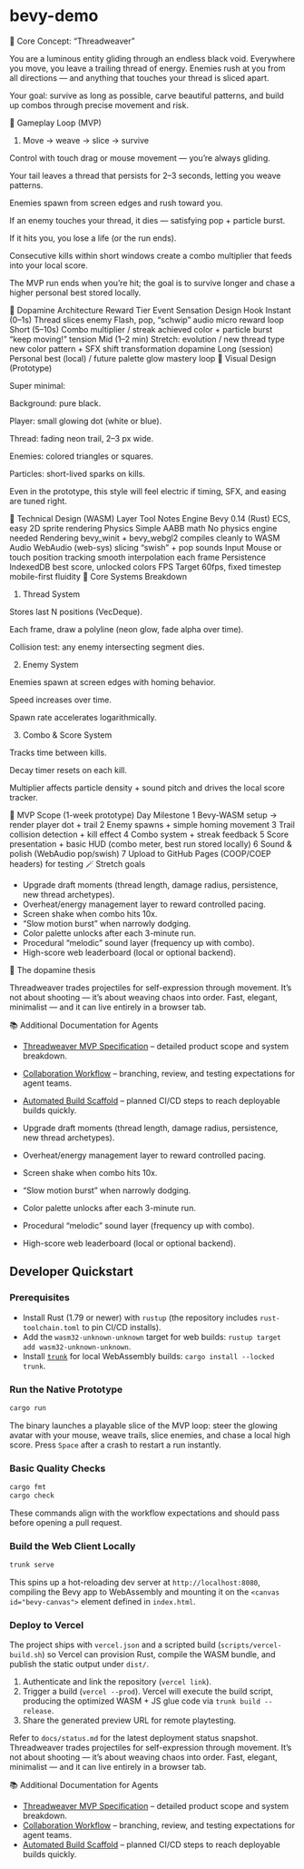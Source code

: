 # bevy-demo

🎯 Core Concept: “Threadweaver”

You are a luminous entity gliding through an endless black void.
Everywhere you move, you leave a trailing thread of energy.
Enemies rush at you from all directions — and anything that touches your thread is sliced apart.

Your goal: survive as long as possible, carve beautiful patterns, and build up combos through precise movement and risk.

🧩 Gameplay Loop (MVP)
1. Move → weave → slice → survive

Control with touch drag or mouse movement — you’re always gliding.

Your tail leaves a thread that persists for 2–3 seconds, letting you weave patterns.

Enemies spawn from screen edges and rush toward you.

If an enemy touches your thread, it dies — satisfying pop + particle burst.

If it hits you, you lose a life (or the run ends).

Consecutive kills within short windows create a combo multiplier that feeds into your local score.

The MVP run ends when you’re hit; the goal is to survive longer and chase a higher personal best stored locally.

🧠 Dopamine Architecture
Reward Tier	Event	Sensation	Design Hook
Instant (0–1s)	Thread slices enemy	Flash, pop, “schwip” audio	micro reward loop
Short (5–10s)	Combo multiplier / streak achieved	color + particle burst	“keep moving!” tension
Mid (1–2 min)	Stretch: evolution / new thread type	new color pattern + SFX shift	transformation dopamine
Long (session)	Personal best (local) / future palette glow	mastery loop
🎨 Visual Design (Prototype)

Super minimal:

Background: pure black.

Player: small glowing dot (white or blue).

Thread: fading neon trail, 2–3 px wide.

Enemies: colored triangles or squares.

Particles: short-lived sparks on kills.

Even in the prototype, this style will feel electric if timing, SFX, and easing are tuned right.

🧰 Technical Design (WASM)
Layer	Tool	Notes
Engine	Bevy 0.14 (Rust)	ECS, easy 2D sprite rendering
Physics	Simple AABB math	No physics engine needed
Rendering	bevy_winit + bevy_webgl2	compiles cleanly to WASM
Audio	WebAudio (web-sys)	slicing “swish” + pop sounds
Input	Mouse or touch position tracking	smooth interpolation each frame
Persistence	IndexedDB	best score, unlocked colors
FPS Target	60fps, fixed timestep	mobile-first fluidity
🧮 Core Systems Breakdown
1. Thread System

Stores last N positions (VecDeque).

Each frame, draw a polyline (neon glow, fade alpha over time).

Collision test: any enemy intersecting segment dies.

2. Enemy System

Enemies spawn at screen edges with homing behavior.

Speed increases over time.

Spawn rate accelerates logarithmically.

3. Combo & Score System

Tracks time between kills.

Decay timer resets on each kill.

Multiplier affects particle density + sound pitch and drives the local score tracker.

🧱 MVP Scope (1-week prototype)
Day	Milestone
1	Bevy-WASM setup → render player dot + trail
2	Enemy spawns + simple homing movement
3	Trail collision detection + kill effect
4	Combo system + streak feedback
5	Score presentation + basic HUD (combo meter, best run stored locally)
6	Sound & polish (WebAudio pop/swish)
7	Upload to GitHub Pages (COOP/COEP headers) for testing
🪄 Stretch goals

- Upgrade draft moments (thread length, damage radius, persistence, new thread archetypes).
- Overheat/energy management layer to reward controlled pacing.
- Screen shake when combo hits 10x.
- “Slow motion burst” when narrowly dodging.
- Color palette unlocks after each 3-minute run.
- Procedural “melodic” sound layer (frequency up with combo).
- High-score web leaderboard (local or optional backend).

🚀 The dopamine thesis

Threadweaver trades projectiles for self-expression through movement.
It’s not about shooting — it’s about weaving chaos into order.
Fast, elegant, minimalist — and it can live entirely in a browser tab.

📚 Additional Documentation for Agents

- [Threadweaver MVP Specification](docs/spec.md) – detailed product scope and system breakdown.
- [Collaboration Workflow](docs/workflow.md) – branching, review, and testing expectations for agent teams.
- [Automated Build Scaffold](docs/automation.md) – planned CI/CD steps to reach deployable builds quickly.

- Upgrade draft moments (thread length, damage radius, persistence, new thread archetypes).
- Overheat/energy management layer to reward controlled pacing.
- Screen shake when combo hits 10x.
- “Slow motion burst” when narrowly dodging.
- Color palette unlocks after each 3-minute run.
- Procedural “melodic” sound layer (frequency up with combo).
- High-score web leaderboard (local or optional backend).

## Developer Quickstart

### Prerequisites
- Install Rust (1.79 or newer) with `rustup` (the repository includes `rust-toolchain.toml` to pin CI/CD installs).
- Add the `wasm32-unknown-unknown` target for web builds: `rustup target add wasm32-unknown-unknown`.
- Install [`trunk`](https://trunkrs.dev) for local WebAssembly builds: `cargo install --locked trunk`.

### Run the Native Prototype
```bash
cargo run
```

The binary launches a playable slice of the MVP loop: steer the glowing avatar with your mouse, weave trails, slice enemies, and chase a local high score. Press `Space` after a crash to restart a run instantly.

### Basic Quality Checks
```bash
cargo fmt
cargo check
```

These commands align with the workflow expectations and should pass before opening a pull request.

### Build the Web Client Locally
```bash
trunk serve
```

This spins up a hot-reloading dev server at `http://localhost:8080`, compiling the Bevy app to WebAssembly and mounting it on the `<canvas id="bevy-canvas">` element defined in `index.html`.

### Deploy to Vercel

The project ships with `vercel.json` and a scripted build (`scripts/vercel-build.sh`) so Vercel can provision Rust, compile the WASM bundle, and publish the static output under `dist/`.

1. Authenticate and link the repository (`vercel link`).
2. Trigger a build (`vercel --prod`). Vercel will execute the build script, producing the optimized WASM + JS glue code via `trunk build --release`.
3. Share the generated preview URL for remote playtesting.

Refer to `docs/status.md` for the latest deployment status snapshot.
Threadweaver trades projectiles for self-expression through movement.
It’s not about shooting — it’s about weaving chaos into order.
Fast, elegant, minimalist — and it can live entirely in a browser tab.

📚 Additional Documentation for Agents

- [Threadweaver MVP Specification](docs/spec.md) – detailed product scope and system breakdown.
- [Collaboration Workflow](docs/workflow.md) – branching, review, and testing expectations for agent teams.
- [Automated Build Scaffold](docs/automation.md) – planned CI/CD steps to reach deployable builds quickly.
